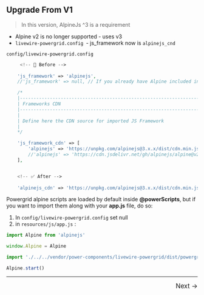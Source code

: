 ## Upgrade From V1

> In this version, AlpineJs ^3 is a requirement

  - Alpine v2 is no longer supported - uses v3
  - `livewire-powergrid.config `- js_framework now is `alpinejs_cnd`

`config/livewire-powergrid.config`

```php
     <!-- 🚫 Before -->
     
    'js_framework' => 'alpinejs',
    //'js_framework' => null, // If you already have Alpine included in your project

    /*
    |--------------------------------------------------------------------------
    | Frameworks CDN
    |--------------------------------------------------------------------------
    |
    | Define here the CDN source for imported JS Framework
    |
    */

    'js_framework_cdn' => [
        'alpinejs' => 'https://unpkg.com/alpinejs@3.x.x/dist/cdn.min.js',
        //'alpinejs' => 'https://cdn.jsdelivr.net/gh/alpinejs/alpine@v2.8.2/dist/alpine.min.js' //Alpine 2.8
    ],


    <!-- ✅ After -->
    
    'alpinejs_cdn' => 'https://unpkg.com/alpinejs@3.x.x/dist/cdn.min.js', null, // If you already have Alpine included in your project

```

Powergrid alpine scripts are loaded by default inside **@powerScripts**, but if you want to import them along with your **app.js** file, do so:

1. In `config/livewire-powergrid.config` set null
2. in `resources/js/app.js` :

```javascript
import Alpine from 'alpinejs'

window.Alpine = Alpine

import './../../vendor/power-components/livewire-powergrid/dist/powergrid'

Alpine.start()
```

<hr />
<footer style="float: right; font-size: larger">
    <span><a style="text-decoration: none;" href="#/get-started/demo?id=demo">Next →</a></span>
</footer>


